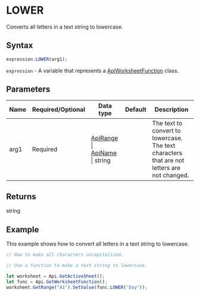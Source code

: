 # LOWER

Converts all letters in a text string to lowercase.

## Syntax

```javascript
expression.LOWER(arg1);
```

`expression` - A variable that represents a [ApiWorksheetFunction](../ApiWorksheetFunction.md) class.

## Parameters

| **Name** | **Required/Optional** | **Data type** | **Default** | **Description** |
| ------------- | ------------- | ------------- | ------------- | ------------- |
| arg1 | Required | [ApiRange](../../ApiRange/ApiRange.md) \| [ApiName](../../ApiName/ApiName.md) \| string |  | The text to convert to lowercase. The text characters that are not letters are not changed. |

## Returns

string

## Example

This example shows how to convert all letters in a text string to lowercase.

```javascript editor-xlsx
// How to make all characters uncapitalized.

// Use a function to make a text string to lowercase.

let worksheet = Api.GetActiveSheet();
let func = Api.GetWorksheetFunction();
worksheet.GetRange("A1").SetValue(func.LOWER("Day"));

```
